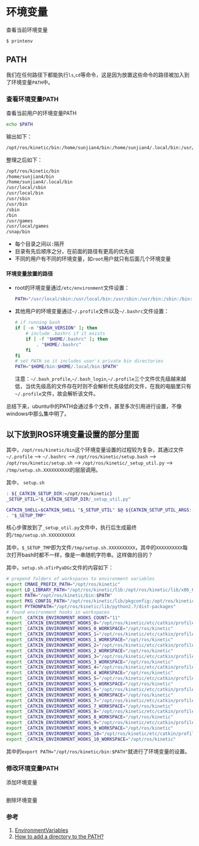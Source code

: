 # 环境变量

查看当前环境变量
``` bash
$ printenv
```

## PATH
我们在任何路径下都能执行`ls`,`cd`等命令，这是因为放置这些命令的路径被加入到了环境变量`PATH`中。

### 查看环境变量PATH
查看当前用户的环境变量PATH  
``` bash
echo $PATH
```
输出如下：
``` txt
/opt/ros/kinetic/bin:/home/sunjian4/bin:/home/sunjian4/.local/bin:/usr/local/sbin:/usr/local/bin:/usr/sbin:/usr/bin:/sbin:/bin:/usr/games:/usr/local/games:/snap/bin
```
整理之后如下：
 ``` txt
/opt/ros/kinetic/bin
/home/sunjian4/bin
/home/sunjian4/.local/bin
/usr/local/sbin
/usr/local/bin
/usr/sbin
/usr/bin
/sbin
/bin
/usr/games
/usr/local/games
/snap/bin
```
* 每个目录之间以`:`隔开
* 目录有先后顺序之分，在前面的路径有更高的优先级
* 不同的用户有不同的环境变量，如`root`用户就只有后面几个环境变量
  
#### 环境变量放置的路径
* root的环境变量通过`/etc/environment`文件设置：
    ``` bash
    PATH="/usr/local/sbin:/usr/local/bin:/usr/sbin:/usr/bin:/sbin:/bin:/usr/games:/usr/local/games"
    ```
* 其他用户的环境变量通过`~/.profile`文件以及`~/.bashrc`文件设置：
    ``` bash
    # if running bash
    if [ -n "$BASH_VERSION" ]; then
        # include .bashrc if it exists
        if [ -f "$HOME/.bashrc" ]; then
	        . "$HOME/.bashrc"
        fi
    fi
    # set PATH so it includes user's private bin directories
    PATH="$HOME/bin:$HOME/.local/bin:$PATH"
    ```  
    
    注意：`~/.bash_profile`,`~/.bash_login`,`~/.profile`三个文件优先级越来越低，当优先级高的文件存在时则不会解析优先级低的文件，在我的电脑里只有`~/.profile`文件，故会解析该文件。

总结下来，ubuntu中的PATH会通过多个文件，甚至多次引用进行设置，不像windows中那么集中明了。

## 以下放到ROS环境变量设置的部分里面

其中，`/opt/ros/kinetic/bin`这个环境变量设置的过程较为复杂，其通过文件
`~/.profile` --> `~/.bashrc` --> `/opt/ros/kinetic/setup.bash` --> `/opt/ros/kinetic/setup.sh` --> `/opt/ros/kinetic/_setup_util.py` --> `/tmp/setup.sh.XXXXXXXXXX`的层层调用。

其中， `setup.sh`
``` bash
: ${_CATKIN_SETUP_DIR:=/opt/ros/kinetic}
_SETUP_UTIL="$_CATKIN_SETUP_DIR/_setup_util.py"

CATKIN_SHELL=$CATKIN_SHELL "$_SETUP_UTIL" $@ ${CATKIN_SETUP_UTIL_ARGS:-} >> "$_SETUP_TMP"
. "$_SETUP_TMP"
```
核心步骤放到了`_setup_util.py`文件中，执行后生成最终的`/tmp/setup.sh.XXXXXXXXXX`

其中，`$_SETUP_TMP`即为文件`/tmp/setup.sh.XXXXXXXXXX`，其中的`XXXXXXXXXX`每次打开bash时都不一样，像是一串随机字符串。这样做的目的？


其中，`setup.sh.oTirPyaDGc`文件的内容如下：
``` bash
# prepend folders of workspaces to environment variables
export CMAKE_PREFIX_PATH="/opt/ros/kinetic"
export LD_LIBRARY_PATH="/opt/ros/kinetic/lib:/opt/ros/kinetic/lib/x86_64-linux-gnu"
export PATH="/opt/ros/kinetic/bin:$PATH"
export PKG_CONFIG_PATH="/opt/ros/kinetic/lib/pkgconfig:/opt/ros/kinetic/lib/x86_64-linux-gnu/pkgconfig"
export PYTHONPATH="/opt/ros/kinetic/lib/python2.7/dist-packages"
# found environment hooks in workspaces
export _CATKIN_ENVIRONMENT_HOOKS_COUNT="11"
export _CATKIN_ENVIRONMENT_HOOKS_0="/opt/ros/kinetic/etc/catkin/profile.d/1.ros_distro.sh"
export _CATKIN_ENVIRONMENT_HOOKS_0_WORKSPACE="/opt/ros/kinetic"
export _CATKIN_ENVIRONMENT_HOOKS_1="/opt/ros/kinetic/etc/catkin/profile.d/1.ros_etc_dir.sh"
export _CATKIN_ENVIRONMENT_HOOKS_1_WORKSPACE="/opt/ros/kinetic"
export _CATKIN_ENVIRONMENT_HOOKS_2="/opt/ros/kinetic/etc/catkin/profile.d/1.ros_package_path.sh"
export _CATKIN_ENVIRONMENT_HOOKS_2_WORKSPACE="/opt/ros/kinetic"
export _CATKIN_ENVIRONMENT_HOOKS_3="/opt/ros/kinetic/etc/catkin/profile.d/1.ros_version.sh"
export _CATKIN_ENVIRONMENT_HOOKS_3_WORKSPACE="/opt/ros/kinetic"
export _CATKIN_ENVIRONMENT_HOOKS_4="/opt/ros/kinetic/etc/catkin/profile.d/10.rosbuild.sh"
export _CATKIN_ENVIRONMENT_HOOKS_4_WORKSPACE="/opt/ros/kinetic"
export _CATKIN_ENVIRONMENT_HOOKS_5="/opt/ros/kinetic/etc/catkin/profile.d/10.roslaunch.sh"
export _CATKIN_ENVIRONMENT_HOOKS_5_WORKSPACE="/opt/ros/kinetic"
export _CATKIN_ENVIRONMENT_HOOKS_6="/opt/ros/kinetic/etc/catkin/profile.d/99.roslisp.sh"
export _CATKIN_ENVIRONMENT_HOOKS_6_WORKSPACE="/opt/ros/kinetic"
export _CATKIN_ENVIRONMENT_HOOKS_7="/opt/ros/kinetic/etc/catkin/profile.d/05.catkin_make.bash"
export _CATKIN_ENVIRONMENT_HOOKS_7_WORKSPACE="/opt/ros/kinetic"
export _CATKIN_ENVIRONMENT_HOOKS_8="/opt/ros/kinetic/etc/catkin/profile.d/05.catkin_make_isolated.bash"
export _CATKIN_ENVIRONMENT_HOOKS_8_WORKSPACE="/opt/ros/kinetic"
export _CATKIN_ENVIRONMENT_HOOKS_9="/opt/ros/kinetic/etc/catkin/profile.d/15.rosbash.bash"
export _CATKIN_ENVIRONMENT_HOOKS_9_WORKSPACE="/opt/ros/kinetic"
export _CATKIN_ENVIRONMENT_HOOKS_10="/opt/ros/kinetic/etc/catkin/profile.d/20.transform.bash"
export _CATKIN_ENVIRONMENT_HOOKS_10_WORKSPACE="/opt/ros/kinetic"
```
其中的`export PATH="/opt/ros/kinetic/bin:$PATH"`就进行了环境变量的设置。

### 修改环境变量PATH
添加环境变量
``` bash

```
删除环境变量


### 参考
1. [EnvironmentVariables](https://help.ubuntu.com/community/EnvironmentVariables)
2. [How to add a directory to the PATH?
](https://askubuntu.com/questions/60218/how-to-add-a-directory-to-the-path)